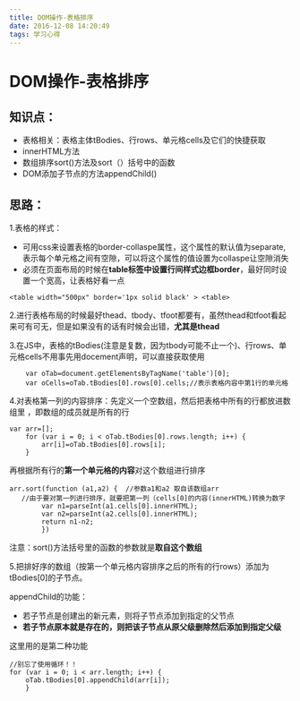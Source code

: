 ```yaml
---
title: DOM操作-表格排序
date: 2016-12-08 14:20:49
tags: 学习心得
---
```

# DOM操作-表格排序
## 知识点：
* 表格相关：表格主体tBodies、行rows、单元格cells及它们的快捷获取
* innerHTML方法
* 数组排序sort()方法及sort（）括号中的函数
* DOM添加子节点的方法appendChild()

## 思路：

1.表格的样式：
* 可用css来设置表格的border-collaspe属性，这个属性的默认值为separate,表示每个单元格之间有空隙，可以将这个属性的值设置为collaspe让空隙消失
* 必须在页面布局的时候在**table标签中设置行间样式边框border**，最好同时设置一个宽高，让表格好看一点
        
    
```
<table width="500px" border='1px solid black' > <table>
```


2.进行表格布局的时候最好thead、tbody、tfoot都要有，虽然thead和tfoot看起来可有可无，但是如果没有的话有时候会出错，**尤其是thead**

3.在JS中，表格的tBodies(注意是复数，因为tbody可能不止一个)、行rows、单元格cells不用事先用docement声明，可以直接获取使用

    
```
    var oTab=document.getElementsByTagName('table')[0];
    var oCells=oTab.tBodies[0].rows[0].cells;//表示表格内容中第1行的单元格
```

     
4.对表格第一列的内容排序：先定义一个空数组，然后把表格中所有的行都放进数组里
，即数组的成员就是所有的行
   
    
```
var arr=[];
    for (var i = 0; i < oTab.tBodies[0].rows.length; i++) {
        arr[i]=oTab.tBodies[0].rows[i];
    }
```


再根据所有行的**第一个单元格的内容**对这个数组进行排序

```
arr.sort(function (a1,a2) {  //参数a1和a2 取自该数组arr
   //由于要对第一列进行排序，就要把第一列（cells[0]的内容(innerHTML)转换为数字
        var n1=parseInt(a1.cells[0].innerHTML);
        var n2=parseInt(a2.cells[0].innerHTML);
        return n1-n2;
        })
```
注意：sort()方法括号里的函数的参数就是**取自这个数组**

5.把排好序的数组（按第一个单元格内容排序之后的所有的行rows）添加为tBodies[0]的子节点。

appendChild的功能：
* 若子节点是创建出的新元素，则将子节点添加到指定的父节点
* **若子节点原本就是存在的，则把该子节点从原父级删除然后添加到指定父级**

这里用的是第二种功能

```
//别忘了使用循环！！
for (var i = 0; i < arr.length; i++) {
    oTab.tBodies[0].appendChild(arr[i]);
    }
```

